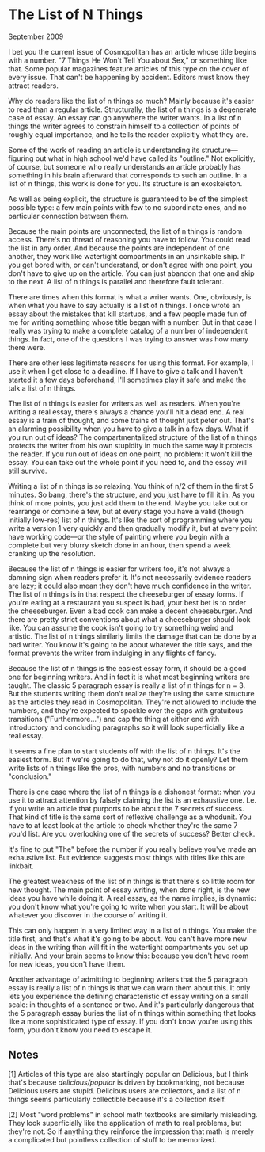 # The List of N Things

September 2009

I bet you the current issue of Cosmopolitan has an article whose title begins with a number. "7 Things He Won't Tell You about Sex," or something like that. Some popular magazines feature articles of this type on the cover of every issue. That can't be happening by accident. Editors must know they attract readers.

Why do readers like the list of n things so much? Mainly because it's easier to read than a regular article. Structurally, the list of n things is a degenerate case of essay. An essay can go anywhere the writer wants. In a list of n things the writer agrees to constrain himself to a collection of points of roughly equal importance, and he tells the reader explicitly what they are.

Some of the work of reading an article is understanding its structure—figuring out what in high school we'd have called its "outline." Not explicitly, of course, but someone who really understands an article probably has something in his brain afterward that corresponds to such an outline. In a list of n things, this work is done for you. Its structure is an exoskeleton.

As well as being explicit, the structure is guaranteed to be of the simplest possible type: a few main points with few to no subordinate ones, and no particular connection between them.

Because the main points are unconnected, the list of n things is random access. There's no thread of reasoning you have to follow. You could read the list in any order. And because the points are independent of one another, they work like watertight compartments in an unsinkable ship. If you get bored with, or can't understand, or don't agree with one point, you don't have to give up on the article. You can just abandon that one and skip to the next. A list of n things is parallel and therefore fault tolerant.

There are times when this format is what a writer wants. One, obviously, is when what you have to say actually is a list of n things. I once wrote an essay about the mistakes that kill startups, and a few people made fun of me for writing something whose title began with a number. But in that case I really was trying to make a complete catalog of a number of independent things. In fact, one of the questions I was trying to answer was how many there were.

There are other less legitimate reasons for using this format. For example, I use it when I get close to a deadline. If I have to give a talk and I haven't started it a few days beforehand, I'll sometimes play it safe and make the talk a list of n things.

The list of n things is easier for writers as well as readers. When you're writing a real essay, there's always a chance you'll hit a dead end. A real essay is a train of thought, and some trains of thought just peter out. That's an alarming possibility when you have to give a talk in a few days. What if you run out of ideas? The compartmentalized structure of the list of n things protects the writer from his own stupidity in much the same way it protects the reader. If you run out of ideas on one point, no problem: it won't kill the essay. You can take out the whole point if you need to, and the essay will still survive.

Writing a list of n things is so relaxing. You think of n/2 of them in the first 5 minutes. So bang, there's the structure, and you just have to fill it in. As you think of more points, you just add them to the end. Maybe you take out or rearrange or combine a few, but at every stage you have a valid (though initially low-res) list of n things. It's like the sort of programming where you write a version 1 very quickly and then gradually modify it, but at every point have working code—or the style of painting where you begin with a complete but very blurry sketch done in an hour, then spend a week cranking up the resolution.

Because the list of n things is easier for writers too, it's not always a damning sign when readers prefer it. It's not necessarily evidence readers are lazy; it could also mean they don't have much confidence in the writer. The list of n things is in that respect the cheeseburger of essay forms. If you're eating at a restaurant you suspect is bad, your best bet is to order the cheeseburger. Even a bad cook can make a decent cheeseburger. And there are pretty strict conventions about what a cheeseburger should look like. You can assume the cook isn't going to try something weird and artistic. The list of n things similarly limits the damage that can be done by a bad writer. You know it's going to be about whatever the title says, and the format prevents the writer from indulging in any flights of fancy.

Because the list of n things is the easiest essay form, it should be a good one for beginning writers. And in fact it is what most beginning writers are taught. The classic 5 paragraph essay is really a list of n things for n = 3. But the students writing them don't realize they're using the same structure as the articles they read in Cosmopolitan. They're not allowed to include the numbers, and they're expected to spackle over the gaps with gratuitous transitions ("Furthermore...") and cap the thing at either end with introductory and concluding paragraphs so it will look superficially like a real essay.

It seems a fine plan to start students off with the list of n things. It's the easiest form. But if we're going to do that, why not do it openly? Let them write lists of n things like the pros, with numbers and no transitions or "conclusion."

There is one case where the list of n things is a dishonest format: when you use it to attract attention by falsely claiming the list is an exhaustive one. I.e. if you write an article that purports to be about the 7 secrets of success. That kind of title is the same sort of reflexive challenge as a whodunit. You have to at least look at the article to check whether they're the same 7 you'd list. Are you overlooking one of the secrets of success? Better check.

It's fine to put "The" before the number if you really believe you've made an exhaustive list. But evidence suggests most things with titles like this are linkbait.

The greatest weakness of the list of n things is that there's so little room for new thought. The main point of essay writing, when done right, is the new ideas you have while doing it. A real essay, as the name implies, is dynamic: you don't know what you're going to write when you start. It will be about whatever you discover in the course of writing it.

This can only happen in a very limited way in a list of n things. You make the title first, and that's what it's going to be about. You can't have more new ideas in the writing than will fit in the watertight compartments you set up initially. And your brain seems to know this: because you don't have room for new ideas, you don't have them.

Another advantage of admitting to beginning writers that the 5 paragraph essay is really a list of n things is that we can warn them about this. It only lets you experience the defining characteristic of essay writing on a small scale: in thoughts of a sentence or two. And it's particularly dangerous that the 5 paragraph essay buries the list of n things within something that looks like a more sophisticated type of essay. If you don't know you're using this form, you don't know you need to escape it.

## Notes

[1] Articles of this type are also startlingly popular on Delicious, but I think that's because _delicious/popular_ is driven by bookmarking, not because Delicious users are stupid. Delicious users are collectors, and a list of n things seems particularly collectible because it's a collection itself.

[2] Most "word problems" in school math textbooks are similarly misleading. They look superficially like the application of math to real problems, but they're not. So if anything they reinforce the impression that math is merely a complicated but pointless collection of stuff to be memorized.